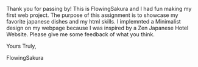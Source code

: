 Thank you for passing by! This is FlowingSakura and I had fun making my first web project. 
The purpose of this assignment is to showcase my favorite japanese dishes and my html skills. I implemnted a Minimalist design on my webpage because I was inspired by a Zen Japanese Hotel Website. Please give me some feedback of what you think.

Yours Truly,

FlowingSakura